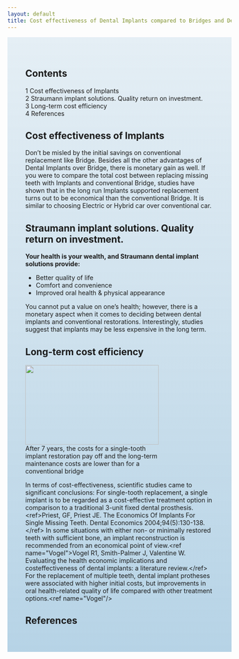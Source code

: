 ```yaml
---
layout: default
title: Cost effectiveness of Dental Implants compared to Bridges and Dentures
---
```


<div class="row">

<div class="col-xs-12 col-sm-12  primary_color text-light featured-text no-gutters">
<div class=" col-md-12" style="background: linear-gradient( rgba(17,113,175,0.1), rgba(17,113,175,0.3) ), url() center; padding: 8%;">


<div id="toc" class="toc"><div id="toctitle" class="toctitle"><h2>Contents</h2></div>
<ul>
<li class="toclevel-1 tocsection-1"><a href="#Cost_effectiveness_of_Implants"><span class="tocnumber">1</span> <span class="toctext">Cost effectiveness of Implants</span></a></li>
<li class="toclevel-1 tocsection-2"><a href="#Straumann_implant_solutions._Quality_return_on_investment."><span class="tocnumber">2</span> <span class="toctext">Straumann implant solutions. Quality return on investment.</span></a></li>
<li class="toclevel-1 tocsection-3"><a href="#Long-term_cost_efficiency"><span class="tocnumber">3</span> <span class="toctext">Long-term cost efficiency</span></a></li>
<li class="toclevel-1 tocsection-4"><a href="#References"><span class="tocnumber">4</span> <span class="toctext">References</span></a></li>
</ul>
</div>

<h2><span class="mw-headline" id="Cost_effectiveness_of_Implants">Cost effectiveness of Implants</span></h2>
<p>Don’t be misled by the initial savings on conventional replacement like Bridge. Besides all the other advantages of Dental Implants over Bridge, there is monetary gain as well.  If you were to compare the total cost between replacing missing teeth with Implants and conventional Bridge, studies have shown that in the long run Implants supported replacement turns out to be economical than the conventional Bridge. It is similar to choosing Electric or Hybrid car over conventional car.
</p>
<h2><span class="mw-headline" id="Straumann_implant_solutions._Quality_return_on_investment.">Straumann implant solutions. Quality return on investment.</span></h2>
<p><b>Your health is your wealth, and Straumann dental implant solutions provide:</b>
</p>
<ul><li> Better quality of life</li>
<li> Comfort and convenience</li>
<li> Improved oral health &amp; physical appearance</li></ul>
<p>You cannot put a value on one’s health; however, there is a monetary aspect
when it comes to deciding between dental implants and conventional
restorations. Interestingly, studies suggest that implants may be less expensive
in the long term.
</p>
<h2><span class="mw-headline" id="Long-term_cost_efficiency">Long-term cost efficiency</span></h2>
<div class="thumb tright"><div class="thumbinner" style="width:302px;"><a href="/File:Dental_implant_based_restoration_vs_conventional_3_unit_bridge.jpg" class="image"><img alt="" src="/images/thumb/d/d8/Dental_implant_based_restoration_vs_conventional_3_unit_bridge.jpg/300px-Dental_implant_based_restoration_vs_conventional_3_unit_bridge.jpg" width="300" height="179" class="thumbimage" srcset="/images/thumb/d/d8/Dental_implant_based_restoration_vs_conventional_3_unit_bridge.jpg/450px-Dental_implant_based_restoration_vs_conventional_3_unit_bridge.jpg 1.5x, /images/thumb/d/d8/Dental_implant_based_restoration_vs_conventional_3_unit_bridge.jpg/600px-Dental_implant_based_restoration_vs_conventional_3_unit_bridge.jpg 2x" /></a>  <div class="thumbcaption"><div class="magnify"><a href="/File:Dental_implant_based_restoration_vs_conventional_3_unit_bridge.jpg" class="internal" title="Enlarge"></a></div>After 7 years, the costs for a single-tooth implant restoration pay off and the long-term maintenance costs are lower than for a conventional bridge</div></div></div>
<p>In terms of cost-effectiveness, scientific studies came to significant conclusions:
For single-tooth replacement, a single implant is to be regarded as a cost-effective
treatment option in comparison to a traditional 3-unit fixed dental prosthesis. &lt;ref&gt;Priest, GF, Priest JE. The Economics Of Implants For Single Missing Teeth. Dental Economics 2004;94(5):130-138.&lt;/ref&gt;
In some situations with either non- or minimally restored teeth with sufficient
bone, an implant reconstruction is recommended from an economical point of
view.&lt;ref name="Vogel"&gt;Vogel R1, Smith-Palmer J, Valentine W. Evaluating the health economic implications and costeffectiveness of dental implants: a literature review.&lt;/ref&gt;
For the replacement of multiple teeth, dental implant protheses were associated
with higher initial costs, but improvements in oral health-related quality of life
compared with other treatment options.&lt;ref name="Vogel"/&gt;
</p>
<h2><span class="mw-headline" id="References">References</span></h2>